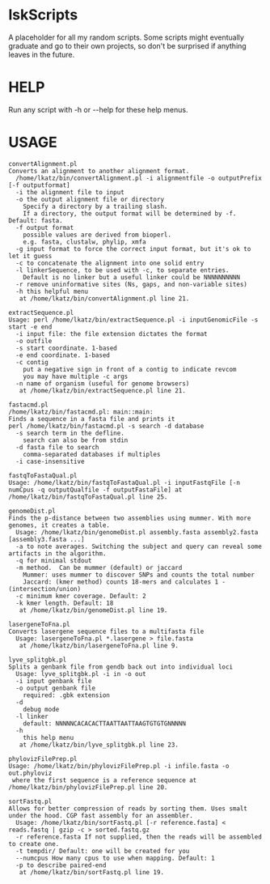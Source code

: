 lskScripts
==========

A placeholder for all my random scripts.  Some scripts might eventually graduate and go to their own projects, so don't be surprised if anything leaves in the future.

HELP
==========
Run any script with -h or --help for these help menus.

USAGE
==========

    convertAlignment.pl
    Converts an alignment to another alignment format.
      /home/lkatz/bin/convertAlignment.pl -i alignmentfile -o outputPrefix [-f outputformat]
      -i the alignment file to input
      -o the output alignment file or directory
        Specify a directory by a trailing slash.
        If a directory, the output format will be determined by -f. Default: fasta.
      -f output format
        possible values are derived from bioperl.
        e.g. fasta, clustalw, phylip, xmfa
      -g input format to force the correct input format, but it's ok to let it guess
      -c to concatenate the alignment into one solid entry
      -l linkerSequence, to be used with -c, to separate entries.
        Default is no linker but a useful linker could be NNNNNNNNNN
      -r remove uninformative sites (Ns, gaps, and non-variable sites)
      -h this helpful menu
       at /home/lkatz/bin/convertAlignment.pl line 21.

    extractSequence.pl
    Usage: perl /home/lkatz/bin/extractSequence.pl -i inputGenomicFile -s start -e end
      -i input file: the file extension dictates the format
      -o outfile
      -s start coordinate. 1-based
      -e end coordinate. 1-based
      -c contig 
        put a negative sign in front of a contig to indicate revcom
        you may have multiple -c args
      -n name of organism (useful for genome browsers)
       at /home/lkatz/bin/extractSequence.pl line 21.

    fastacmd.pl
    /home/lkatz/bin/fastacmd.pl: main::main: 
    Finds a sequence in a fasta file and prints it  
    perl /home/lkatz/bin/fastacmd.pl -s search -d database
      -s search term in the defline.
        search can also be from stdin
      -d fasta file to search
        comma-separated databases if multiples
      -i case-insensitive

    fastqToFastaQual.pl
    Usage: /home/lkatz/bin/fastqToFastaQual.pl -i inputFastqFile [-n numCpus -q outputQualfile -f outputFastaFile] at /home/lkatz/bin/fastqToFastaQual.pl line 25.

    genomeDist.pl
    Finds the p-distance between two assemblies using mummer. With more genomes, it creates a table.
      Usage: /home/lkatz/bin/genomeDist.pl assembly.fasta assembly2.fasta [assembly3.fasta ...]
      -a to note averages. Switching the subject and query can reveal some artifacts in the algorithm.
      -q for minimal stdout
      -m method.  Can be mummer (default) or jaccard
        Mummer: uses mummer to discover SNPs and counts the total number
        Jaccard: (kmer method) counts 18-mers and calculates 1 - (intersection/union)
      -c minimum kmer coverage. Default: 2
      -k kmer length. Default: 18
       at /home/lkatz/bin/genomeDist.pl line 19.

    lasergeneToFna.pl
    Converts lasergene sequence files to a multifasta file
      Usage: lasergeneToFna.pl *.lasergene > file.fasta
       at /home/lkatz/bin/lasergeneToFna.pl line 9.

    lyve_splitgbk.pl
    Splits a genbank file from gendb back out into individual loci
      Usage: lyve_splitgbk.pl -i in -o out
      -i input genbank file
      -o output genbank file
        required: .gbk extension
      -d
        debug mode
      -l linker
        default: NNNNNCACACACTTAATTAATTAAGTGTGTGNNNNN
      -h
        this help menu
       at /home/lkatz/bin/lyve_splitgbk.pl line 23.

    phylovizFilePrep.pl
    Usage: /home/lkatz/bin/phylovizFilePrep.pl -i infile.fasta -o out.phyloviz
     where the first sequence is a reference sequence at /home/lkatz/bin/phylovizFilePrep.pl line 20.

    sortFastq.pl
    Allows for better compression of reads by sorting them. Uses smalt under the hood. CGP fast assembly for an assembler.
      Usage: /home/lkatz/bin/sortFastq.pl [-r reference.fasta] < reads.fastq | gzip -c > sorted.fastq.gz
      -r reference.fasta If not supplied, then the reads will be assembled to create one.
      -t tempdir/ Default: one will be created for you
      --numcpus How many cpus to use when mapping. Default: 1
      -p to describe paired-end
       at /home/lkatz/bin/sortFastq.pl line 19.
